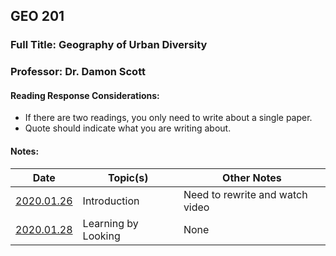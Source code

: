 ## GEO 201
### Full Title: Geography of Urban Diversity
### Professor: Dr. Damon Scott

#### Reading Response Considerations:
- If there are two readings, you only need to write about a single paper.
- Quote should indicate what you are writing about.

#### Notes:

|    Date    | Topic(s) | Other Notes |
| ---------- | -------- | ----- |
| [2020.01.26](2020.01.26.md) | Introduction | Need to rewrite and watch video |
| [2020.01.28](2020.01.28.md) | Learning by Looking | None |